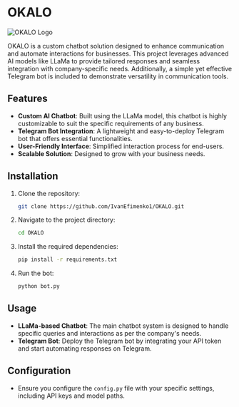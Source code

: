 # OKALO

![OKALO Logo](photo_2024-07-03_00-51-00.jpg)

OKALO is a custom chatbot solution designed to enhance communication and automate interactions for businesses. This project leverages advanced AI models like LLaMa to provide tailored responses and seamless integration with company-specific needs. Additionally, a simple yet effective Telegram bot is included to demonstrate versatility in communication tools.

## Features

- **Custom AI Chatbot**: Built using the LLaMa model, this chatbot is highly customizable to suit the specific requirements of any business.
- **Telegram Bot Integration**: A lightweight and easy-to-deploy Telegram bot that offers essential functionalities.
- **User-Friendly Interface**: Simplified interaction process for end-users.
- **Scalable Solution**: Designed to grow with your business needs.

## Installation

1. Clone the repository:
    ```bash
    git clone https://github.com/IvanEfimenko1/OKALO.git
    ```
2. Navigate to the project directory:
    ```bash
    cd OKALO
    ```
3. Install the required dependencies:
    ```bash
    pip install -r requirements.txt
    ```

4. Run the bot:
    ```bash
    python bot.py
    ```

## Usage

- **LLaMa-based Chatbot**: The main chatbot system is designed to handle specific queries and interactions as per the company's needs.
- **Telegram Bot**: Deploy the Telegram bot by integrating your API token and start automating responses on Telegram.

## Configuration

- Ensure you configure the `config.py` file with your specific settings, including API keys and model paths.
